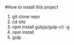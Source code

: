 #How to install this project

1. git clone repo
2. cd site
3. npm install gulpjs/gulp-cli -g
4. npm install
5. gulp
